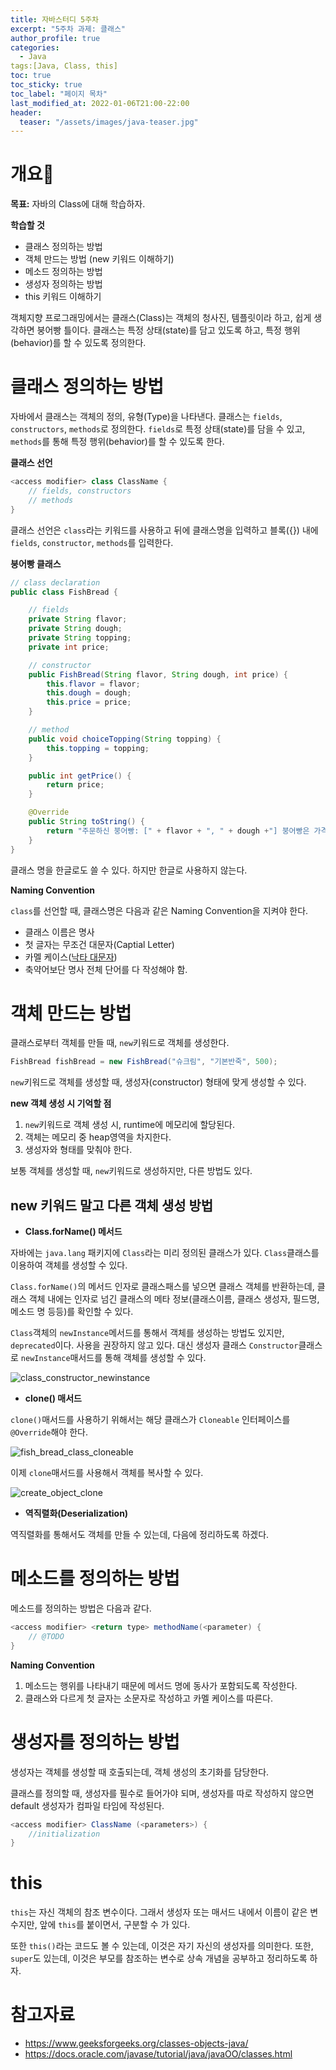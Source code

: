 ```yaml
---
title: 자바스터디 5주차
excerpt: "5주차 과제: 클래스"
author_profile: true
categories:
  - Java
tags:[Java, Class, this]
toc: true
toc_sticky: true
toc_label: "페이지 목차"
last_modified_at: 2022-01-06T21:00-22:00
header:
  teaser: "/assets/images/java-teaser.jpg"
---
```


# 개요🙌

**목표:** 자바의 Class에 대해 학습하자.

**학습할 것**

* 클래스 정의하는 방법
* 객체 만드는 방법 (new 키워드 이해하기)
* 메소드 정의하는 방법
* 생성자 정의하는 방법
* this 키워드 이해하기

객체지향 프로그래밍에서는 클래스(Class)는 객체의 청사진, 템플릿이라 하고, 쉽게 생각하면 붕어빵 틀이다. 클래스는 특정 상태(state)를 담고 있도록 하고, 특정 행위(behavior)를 할 수 있도록 정의한다.

# 클래스 정의하는 방법

자바에서 클래스는 객체의 정의, 유형(Type)을 나타낸다. 클래스는 `fields`, `constructors`, `methods`로 정의한다. `fields`로 특정 상태(state)를 담을 수 있고, `methods`를 통해 특정 행위(behavior)를 할 수 있도록 한다.

**클래스 선언**

```java
<access modifier> class ClassName {
    // fields, constructors
    // methods
}
```

클래스 선언은 `class`라는 키워드를 사용하고 뒤에 클래스명을 입력하고 블록({}) 내에 `fields`, `constructor`, `methods`를 입력한다.

**붕어빵 클래스**

```java
// class declaration
public class FishBread {

    // fields
    private String flavor;
    private String dough;
    private String topping;
    private int price;

    // constructor
    public FishBread(String flavor, String dough, int price) {
        this.flavor = flavor;
        this.dough = dough;
        this.price = price;
    }

    // method
    public void choiceTopping(String topping) {
        this.topping = topping;
    }

    public int getPrice() {
        return price;
    }

    @Override
    public String toString() {
        return "주문하신 붕어빵: [" + flavor + ", " + dough +"] 붕어빵은 가격 " + price + " 원 입니다.";
    }
}
```

클래스 명을 한글로도 쓸 수 있다. 하지만 한글로 사용하지 않는다.

**Naming Convention**

`class`를 선언할 때, 클래스명은 다음과 같은 Naming Convention을 지켜야 한다.

* 클래스 이름은 명사
* 첫 글자는 무조건 대문자(Captial Letter)
* 카멜 케이스([낙타 대문자](https://ko.wikipedia.org/wiki/%EB%82%99%ED%83%80_%EB%8C%80%EB%AC%B8%EC%9E%90))
* 축약어보단 명사 전체 단어를 다 작성해야 함.

# 객체 만드는 방법

클래스로부터 객체를 만들 때, `new`키워드로 객체를 생성한다.

```java
FishBread fishBread = new FishBread("슈크림", "기본반죽", 500);
```

`new`키워드로 객체를 생성할 때, 생성자(constructor) 형태에 맞게 생성할 수 있다.

**new 객체 생성 시 기억할 점**

1. `new`키워드로 객체 생성 시, runtime에 메모리에 할당된다.
2. 객체는 메모리 중 heap영역을 차지한다.
3. 생성자와 형태를 맞춰야 한다.

보통 객체를 생성할 때, `new`키워드로 생성하지만, 다른 방법도 있다.

## new 키워드 말고 다른 객체 생성 방법

* **Class.forName() 메서드**

자바에는 `java.lang` 패키지에 `Class`라는 미리 정의된 클래스가 있다. `Class`클래스를 이용하여 객체를 생성할 수 있다.

`Class.forName()`의 메서드 인자로 클래스패스를 넣으면 클래스 객체를 반환하는데, 클래스 객체 내에는 인자로 넘긴 클래스의 메타 정보(클래스이름, 클래스 생성자, 필드명, 메소드 명 등등)를 확인할 수 있다.

`Class`객체의 `newInstance`메서드를 통해서 객체를 생성하는 방법도 있지만, `deprecated`이다. 사용을 권장하지 않고 있다. 대신 생성자 클래스 `Constructor`클래스로 `newInstance`매서드를 통해 객체를 생성할 수 있다.

![class_constructor_newinstance](\assets\images\java-study\5\class_constructor_newinstance.png)

* **clone() 매서드**

`clone()`매서드를 사용하기 위해서는 해당 클래스가 `Cloneable` 인터페이스를 `@Override`해야 한다. 

![fish_bread_class_cloneable](\assets\images\java-study\5\fish_bread_class_cloneable.png)

이제 `clone`매서드를 사용해서 객체를 복사할 수 있다.

![create_object_clone](\assets\images\java-study\5\create_object_clone.png)

* **역직렬화(Deserialization)**

역직렬화를 통해서도 객체를 만들 수 있는데, 다음에 정리하도록 하겠다.

# 메소드를 정의하는 방법

메소드를 정의하는 방법은 다음과 같다.

```java
<access modifier> <return type> methodName(<parameter) {
    // @TODO
}
```

**Naming Convention**

1. 메소드는 행위를 나타내기 때문에 메서드 명에 동사가 포함되도록 작성한다.
2. 클래스와 다르게 첫 글자는 소문자로 작성하고 카멜 케이스를 따른다. 

# 생성자를 정의하는 방법

생성자는 객체를 생성할 때 호출되는데, 객체 생성의 초기화를 담당한다.

클래스를 정의할 때, 생성자를 필수로 들어가야 되며, 생성자를 따로 작성하지 않으면 default 생성자가 컴파일 타임에 작성된다.

```java
<access modifier> ClassName (<parameters>) {
    //initialization
}
```

# this

`this`는 자신 객체의 참조 변수이다. 그래서 생성자 또는 매서드 내에서 이름이 같은 변수지만, 앞에 `this`를 붙이면서, 구분할 수 가 있다.

또한 `this()`라는 코드도 볼 수 있는데, 이것은 자기 자신의 생성자를 의미한다. 또한, `super`도 있는데, 이것은 부모를 참조하는 변수로 상속 개념을 공부하고 정리하도록 하자.

# 참고자료

* <https://www.geeksforgeeks.org/classes-objects-java/>
* <https://docs.oracle.com/javase/tutorial/java/javaOO/classes.html>

